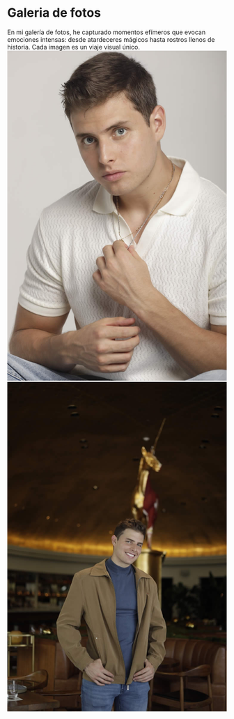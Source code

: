 # Galeria de fotos
En mi galería de fotos, he capturado momentos efímeros que evocan emociones intensas: desde atardeceres mágicos hasta rostros llenos de historia. Cada imagen es un viaje visual único.
![Foto1](alejandro-arraya.jpg)
![Foto2](_J0A1351.jpg)



